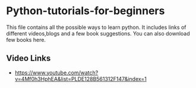 # Python-tutorials-for-beginners
This file contains all the possible ways to learn python. It includes links of different videos,blogs and a few book suggestions. You can also download few books here.
## Video Links
- <https://www.youtube.com/watch?v=4Mf0h3HphEA&list=PLDE128B561312F147&index=1>
